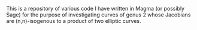 This is a repository of various code I have written in Magma (or possibly Sage) for the purpose of investigating curves of genus 2 whose Jacobians are (n,n)-isogenous to a product of two elliptic curves.
